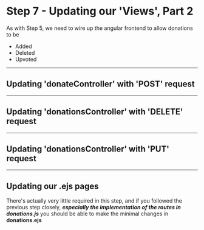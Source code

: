 
# Step 7 - Updating our 'Views', Part 2

As with Step 5, we need to wire up the angular frontend to allow donations to be

* Added
* Deleted
* Upvoted

---
## Updating 'donateController' with 'POST' request

---
## Updating 'donationsController' with 'DELETE' request

---
## Updating 'donationsController' with 'PUT' request


---
## Updating our .ejs pages

There's actually very little required in this step, and if you followed the previous step closely, ***especially the implementation of the routes in donations.js*** you should be able to make the minimal changes in **donations.ejs**